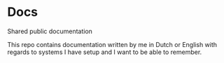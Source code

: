 # Docs
Shared public documentation

This repo contains documentation written by me in Dutch or English with regards to systems I have setup and I want to be able to remember.
